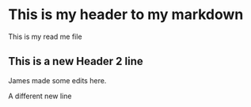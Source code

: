 # This is my header to my markdown

This is my read me file


## This is a new Header 2 line


James made some edits here.


A different new line

